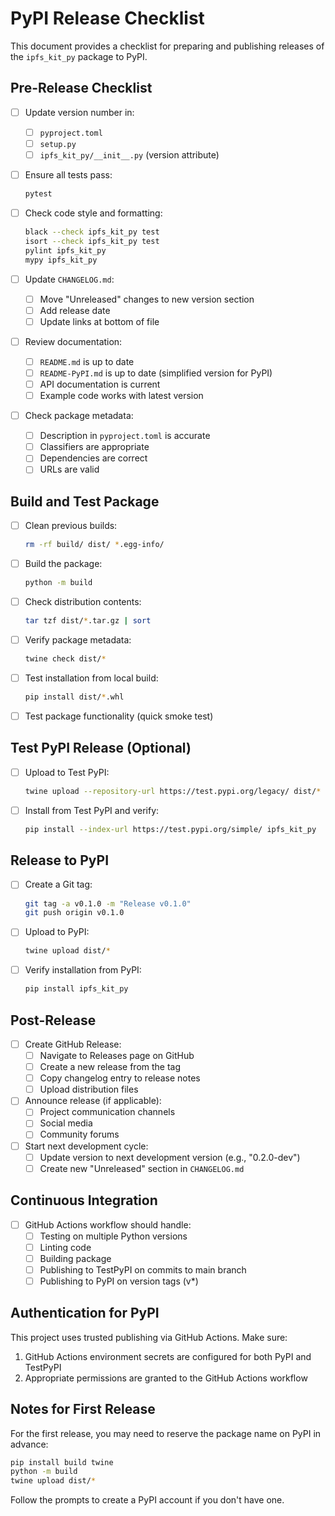 # PyPI Release Checklist

This document provides a checklist for preparing and publishing releases of the `ipfs_kit_py` package to PyPI.

## Pre-Release Checklist

- [ ] Update version number in:
  - [ ] `pyproject.toml`
  - [ ] `setup.py`
  - [ ] `ipfs_kit_py/__init__.py` (version attribute)

- [ ] Ensure all tests pass:
  ```bash
  pytest
  ```

- [ ] Check code style and formatting:
  ```bash
  black --check ipfs_kit_py test
  isort --check ipfs_kit_py test
  pylint ipfs_kit_py
  mypy ipfs_kit_py
  ```

- [ ] Update `CHANGELOG.md`:
  - [ ] Move "Unreleased" changes to new version section
  - [ ] Add release date
  - [ ] Update links at bottom of file

- [ ] Review documentation:
  - [ ] `README.md` is up to date
  - [ ] `README-PyPI.md` is up to date (simplified version for PyPI)
  - [ ] API documentation is current
  - [ ] Example code works with latest version

- [ ] Check package metadata:
  - [ ] Description in `pyproject.toml` is accurate
  - [ ] Classifiers are appropriate
  - [ ] Dependencies are correct
  - [ ] URLs are valid

## Build and Test Package

- [ ] Clean previous builds:
  ```bash
  rm -rf build/ dist/ *.egg-info/
  ```

- [ ] Build the package:
  ```bash
  python -m build
  ```

- [ ] Check distribution contents:
  ```bash
  tar tzf dist/*.tar.gz | sort
  ```

- [ ] Verify package metadata:
  ```bash
  twine check dist/*
  ```

- [ ] Test installation from local build:
  ```bash
  pip install dist/*.whl
  ```

- [ ] Test package functionality (quick smoke test)

## Test PyPI Release (Optional)

- [ ] Upload to Test PyPI:
  ```bash
  twine upload --repository-url https://test.pypi.org/legacy/ dist/*
  ```

- [ ] Install from Test PyPI and verify:
  ```bash
  pip install --index-url https://test.pypi.org/simple/ ipfs_kit_py
  ```

## Release to PyPI

- [ ] Create a Git tag:
  ```bash
  git tag -a v0.1.0 -m "Release v0.1.0"
  git push origin v0.1.0
  ```

- [ ] Upload to PyPI:
  ```bash
  twine upload dist/*
  ```

- [ ] Verify installation from PyPI:
  ```bash
  pip install ipfs_kit_py
  ```

## Post-Release

- [ ] Create GitHub Release:
  - [ ] Navigate to Releases page on GitHub
  - [ ] Create a new release from the tag
  - [ ] Copy changelog entry to release notes
  - [ ] Upload distribution files

- [ ] Announce release (if applicable):
  - [ ] Project communication channels
  - [ ] Social media
  - [ ] Community forums

- [ ] Start next development cycle:
  - [ ] Update version to next development version (e.g., "0.2.0-dev")
  - [ ] Create new "Unreleased" section in `CHANGELOG.md`

## Continuous Integration

- [ ] GitHub Actions workflow should handle:
  - [ ] Testing on multiple Python versions
  - [ ] Linting code
  - [ ] Building package
  - [ ] Publishing to TestPyPI on commits to main branch
  - [ ] Publishing to PyPI on version tags (v*)

## Authentication for PyPI

This project uses trusted publishing via GitHub Actions. Make sure:

1. GitHub Actions environment secrets are configured for both PyPI and TestPyPI
2. Appropriate permissions are granted to the GitHub Actions workflow

## Notes for First Release

For the first release, you may need to reserve the package name on PyPI in advance:

```bash
pip install build twine
python -m build
twine upload dist/*
```

Follow the prompts to create a PyPI account if you don't have one.